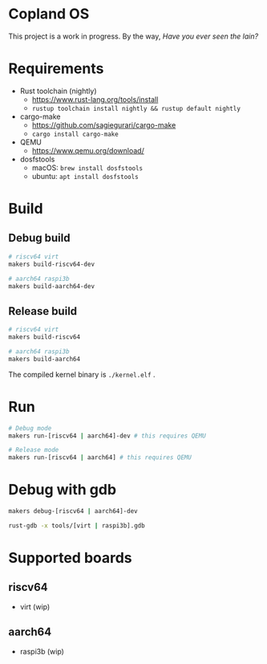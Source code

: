 # Copland OS

This project is a work in progress. By the way, *Have you ever seen the lain?*

# Requirements

- Rust toolchain (nightly)
  - https://www.rust-lang.org/tools/install
  - `rustup toolchain install nightly && rustup default nightly`
- cargo-make
  - https://github.com/sagiegurari/cargo-make
  - `cargo install cargo-make`
- QEMU
  - https://www.qemu.org/download/
- dosfstools
  - macOS: `brew install dosfstools`
  - ubuntu: `apt install dosfstools`

# Build

## Debug build

```bash
# riscv64 virt
makers build-riscv64-dev

# aarch64 raspi3b
makers build-aarch64-dev
```

## Release build

```bash
# riscv64 virt
makers build-riscv64

# aarch64 raspi3b
makers build-aarch64
```

The compiled kernel binary is `./kernel.elf` .

# Run

```bash
# Debug mode
makers run-[riscv64 | aarch64]-dev # this requires QEMU

# Release mode
makers run-[riscv64 | aarch64] # this requires QEMU
```

# Debug with gdb

```bash
makers debug-[riscv64 | aarch64]-dev
```

```bash
rust-gdb -x tools/[virt | raspi3b].gdb
```

# Supported boards

## riscv64

- virt (wip)

## aarch64

- raspi3b (wip)